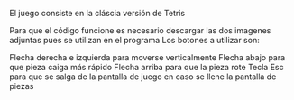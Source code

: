 El juego consiste en la cláscia versión de Tetris

Para que el código funcione es necesario descargar las dos imagenes adjuntas pues se utilizan en el programa
Los  botones a utilizar son:

Flecha derecha e izquierda para moverse verticalmente
Flecha abajo para que pieza caiga más rápido
Flecha arriba para que la pieza rote
Tecla Esc para que se salga de la pantalla de juego en caso se llene la pantalla de piezas
